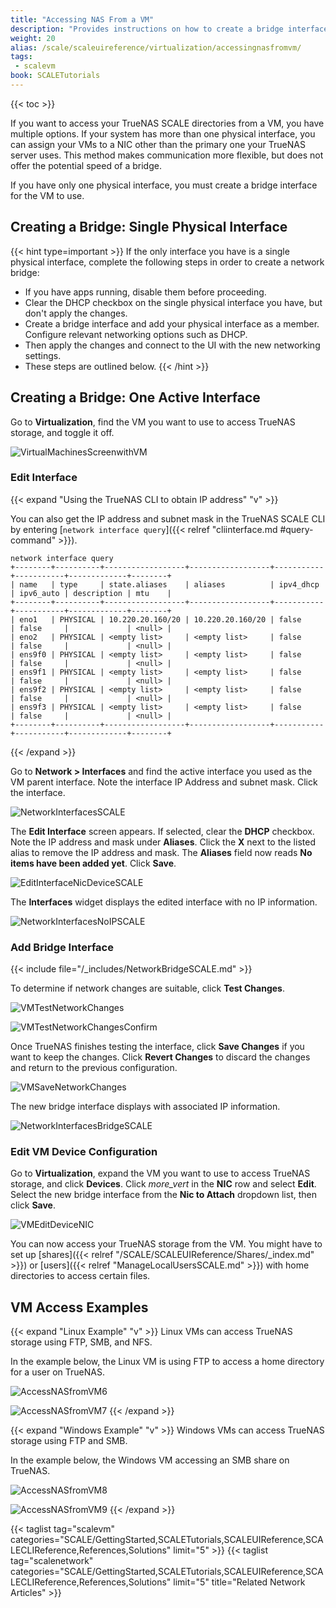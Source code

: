 ```yaml
---
title: "Accessing NAS From a VM"
description: "Provides instructions on how to create a bridge interface for the VM and provides Linux and Windows examples."
weight: 20
alias: /scale/scaleuireference/virtualization/accessingnasfromvm/
tags:
 - scalevm
book: SCALETutorials
---
```


{{< toc >}}

If you want to access your TrueNAS SCALE directories from a VM, you have multiple options. If your system has more than one physical interface, you can assign your VMs to a NIC other than the primary one your TrueNAS server uses. This method makes communication more flexible, but does not offer the potential speed of a bridge.

If you have only one physical interface, you must create a bridge interface for the VM to use.

## Creating a Bridge: Single Physical Interface

{{< hint type=important >}}
If the only interface you have is a single physical interface, complete the following steps in order to create a network bridge:
* If you have apps running, disable them before proceeding.
* Clear the DHCP checkbox on the single physical interface you have, but don't apply the changes.
* Create a bridge interface and add your physical interface as a member. Configure relevant networking options such as DHCP.
* Then apply the changes and connect to the UI with the new networking settings.
* These steps are outlined below.
{{< /hint >}}


## Creating a Bridge: One Active Interface

Go to **Virtualization**, find the VM you want to use to access TrueNAS storage, and toggle it off.

![VirtualMachinesScreenwithVM](/images/SCALE/Virtualization/VirtualMachinesScreenwithVM.png "Virtual Machine Screen")

### Edit Interface

{{< expand "Using the TrueNAS CLI to obtain IP address" "v" >}}

You can also get the IP address and subnet mask in the TrueNAS SCALE CLI by entering [`network interface query`]({{< relref "cliinterface.md #query-command" >}}).

```
network interface query
+--------+----------+------------------+------------------+-----------+-----------+-------------+--------+
| name   | type     | state.aliases    | aliases          | ipv4_dhcp | ipv6_auto | description | mtu    |
+--------+----------+------------------+------------------+-----------+-----------+-------------+--------+
| eno1   | PHYSICAL | 10.220.20.160/20 | 10.220.20.160/20 | false     | false     |             | <null> |
| eno2   | PHYSICAL | <empty list>     | <empty list>     | false     | false     |             | <null> |
| ens9f0 | PHYSICAL | <empty list>     | <empty list>     | false     | false     |             | <null> |
| ens9f1 | PHYSICAL | <empty list>     | <empty list>     | false     | false     |             | <null> |
| ens9f2 | PHYSICAL | <empty list>     | <empty list>     | false     | false     |             | <null> |
| ens9f3 | PHYSICAL | <empty list>     | <empty list>     | false     | false     |             | <null> |
+--------+----------+------------------+------------------+-----------+-----------+-------------+--------+
```
{{< /expand >}}

Go to **Network > Interfaces** and find the active interface you used as the VM parent interface. Note the interface IP Address and subnet mask.
Click the interface.

![NetworkInterfacesSCALE](/images/SCALE/Network/NetworkInterfacesSCALE.png "Network Interfaces SCALE")

The **Edit Interface** screen appears. If selected, clear the **DHCP** checkbox. Note the IP address and mask under **Aliases**. Click the **X** next to the listed alias to remove the IP address and mask. The **Aliases** field now reads **No items have been added yet**. Click **Save**.

![EditInterfaceNicDeviceSCALE](/images/SCALE/Network/EditInterfaceNicDeviceSCALE.png "Edit Network Interface SCALE")

The **Interfaces** widget displays the edited interface with no IP information.

![NetworkInterfacesNoIPSCALE](/images/SCALE/Network/NetworkInterfacesNoIPSCALE.png "Network Interface Widget")

### Add Bridge Interface

{{< include file="/_includes/NetworkBridgeSCALE.md" >}}

To determine if network changes are suitable, click **Test Changes**.

![VMTestNetworkChanges](/images/SCALE/Virtualization/VMTestNetworkChanges.png "Test Network Changes")

![VMTestNetworkChangesConfirm](/images/SCALE/Virtualization/VMTestNetworkChangesConfirm.png "Confirm Network Changes")

Once TrueNAS finishes testing the interface, click **Save Changes** if you want to keep the changes. Click **Revert Changes** to discard the changes and return to the previous configuration.

![VMSaveNetworkChanges](/images/SCALE/Virtualization/VMSaveNetworkChanges.png "Save Network Changes")

The new bridge interface displays with associated IP information.

![NetworkInterfacesBridgeSCALE](/images/SCALE/Network/NetworkInterfacesBridgeSCALE.png "Network Interfaces with Bridge")

### Edit VM Device Configuration

Go to **Virtualization**, expand the VM you want to use to access TrueNAS storage, and click **Devices**. Click <i class="material-icons" aria-hidden="true" title="System Update">more_vert</i> in the **NIC** row and select **Edit**.
Select the new bridge interface from the **Nic to Attach** dropdown list, then click **Save**.

![VMEditDeviceNIC](/images/SCALE/Virtualization/VMEditDeviceNIC.png "VM Edit NIC Device")

You can now access your TrueNAS storage from the VM. You might have to set up [shares]({{< relref "/SCALE/SCALEUIReference/Shares/_index.md" >}}) or [users]({{< relref "ManageLocalUsersSCALE.md" >}}) with home directories to access certain files.

## VM Access Examples

{{< expand "Linux Example" "v" >}}
Linux VMs can access TrueNAS storage using FTP, SMB, and NFS.

In the example below, the Linux VM is using FTP to access a home directory for a user on TrueNAS.

![AccessNASfromVM6](/images/SCALE/AccessNASfromVM6.png "Connecting to FTP Path")

![AccessNASfromVM7](/images/SCALE/AccessNASfromVM7.png "FTP Home Directory")
{{< /expand >}}

{{< expand "Windows Example" "v" >}}
Windows VMs can access TrueNAS storage using FTP and SMB.

In the example below, the Windows VM accessing an SMB share on TrueNAS.

![AccessNASfromVM8](/images/SCALE/AccessNASfromVM8.png "Enter SMB Share Path")

![AccessNASfromVM9](/images/SCALE/AccessNASfromVM9.png "SMB Share")
{{< /expand >}}

{{< taglist tag="scalevm" categories="SCALE/GettingStarted,SCALETutorials,SCALEUIReference,SCALECLIReference,References,Solutions" limit="5" >}}
{{< taglist tag="scalenetwork" categories="SCALE/GettingStarted,SCALETutorials,SCALEUIReference,SCALECLIReference,References,Solutions" limit="5" title="Related Network Articles" >}}

